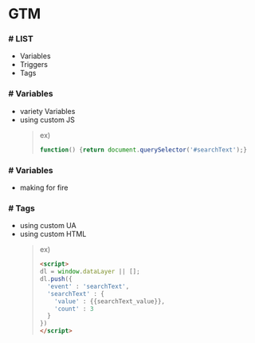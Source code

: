 <!-- $theme: gaia -->

# GTM

### \# LIST
+ Variables
+ Triggers
+ Tags

### \# Variables
+ variety Variables
+ using custom JS
	> ex)
	>```javascript
	> function() {return document.querySelector('#searchText');}
	>```

### \# Variables
+ making for fire

### \# Tags
+ using custom UA
+ using custom HTML
	> ex)
	>```html
	> <script>
    > dl = window.dataLayer || [];
    > dl.push({
    >   'event' : 'searchText',
    >   'searchText' : {
    >     'value' : {{searchText_value}},
    > 	  'count' : 3
    >   }
    > })
	> </script>
	>```

